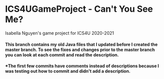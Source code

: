 # ICS4UGameProject - Can't You See Me?
Isabella Nguyen's game project for ICS4U 2020-2021
#### This branch contains my old Java files that I updated before I created the master branch. To see the fixes and changes prior to the master branch you can look at each commit and read the description. 
#### *The first few commits have comments instead of descriptions because I was testing out how to commit and didn't add a description.
